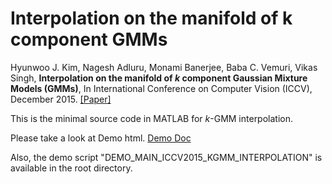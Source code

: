 # Interpolation on the manifold of k component GMMs 

Hyunwoo J. Kim, Nagesh Adluru, Monami Banerjee, Baba C. Vemuri, Vikas Singh, **Interpolation on the manifold of *k* component Gaussian Mixture Models (GMMs)**, In International Conference on Computer Vision (ICCV), December 2015. [[Paper]](http://pages.cs.wisc.edu/~hwkim/projects/k-gmm/)

This is the minimal source code in MATLAB for *k*-GMM interpolation.

Please take a look at Demo html. 
[Demo Doc](http://pages.cs.wisc.edu/~hwkim/projects/k-gmm/codedoc/html/DEMO_MAIN_ICCV2015_KGMM_INTERPOLATION.html)

Also, the demo script "DEMO_MAIN_ICCV2015_KGMM_INTERPOLATION" is available in the root directory.


